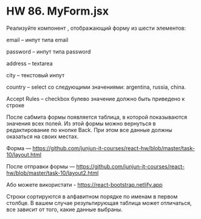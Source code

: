 # HW 86. MyForm.jsx

Реализуйте компонент <MyForm>, отображающий форму из шести элементов:

email – инпут типа email

password – инпут типа password

address – textarea

city – текстовый инпут

country – select со следующими значениями: argentina, russia, china.

Accept Rules – checkbox булево значение должно быть приведено к строке

После сабмита формы появляется таблица, в которой показываются значения всех полей. Из этой формы можно вернуться в редактирование по кнопке Back. При этом все данные должны оказаться на своих местах.



Форма — https://github.com/junjun-it-courses/react-hw/blob/master/task-10/layout.html

После отправки формы — https://github.com/junjun-it-courses/react-hw/blob/master/task-10/layout2.html

Або можете використати - https://react-bootstrap.netlify.app



Строки сортируются в алфавитном порядке по именам в первом столбце. В вашем случае результирующая таблица может отличаться, все зависит от того, какие данные выбраны.
